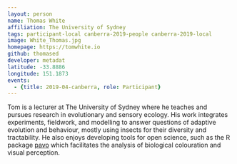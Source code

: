 ```yaml
---
layout: person
name: Thomas White
affiliation: The University of Sydney
tags: participant-local canberra-2019-people canberra-2019-local
image: White_Thomas.jpg
homepage: https://tomwhite.io
github: thomased
developer: metadat
latitude: -33.8886
longitude: 151.1873
events:
  - {title: 2019-04-canberra, role: Participant}
---
```

Tom is a lecturer at The University of Sydney where he teaches and pursues research in evolutionary and sensory ecology. His work integrates experiments, fieldwork, and modelling to answer questions of adaptive evolution and behaviour, mostly using insects for their diversity and tractability. He also enjoys developing tools for open science, such as the R package <a href="https://tomwhite.io/software/">pavo</a> which facilitates the analysis of biological colouration and visual perception.